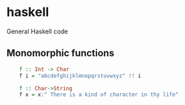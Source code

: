 # haskell
General Haskell code

## Monomorphic functions

```haskell
    f :: Int -> Char
    f i = "abcdefghijklmnopqrstuvwxyz" !! i
```

```haskell
    f :: Char->String
    f x = x:" There is a kind of character in thy life"
```
